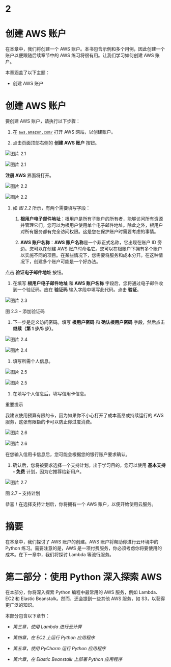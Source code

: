 # 2

# 创建 AWS 账户

在本章中，我们将创建一个 AWS 账户。本书包含示例和多个用例，因此创建一个账户以便跟随后续章节中的 AWS 练习将很有用。让我们学习如何创建 AWS 账户。

本章涵盖了以下主题：

+   创建 AWS 账户

# 创建 AWS 账户

要创建 AWS 账户，请执行以下步骤：

1.  在 [`aws.amazon.com/`](https://aws.amazon.com/) 打开 AWS 网站，以创建账户。

1.  点击页面顶部右侧的 **创建 AWS 账户** 按钮。

![图片 2.1](img/Figure_2.1_B19195.jpg)

![图片 2.1](img/Figure_2.1_B19195.jpg)

**注册 AWS** 界面将打开。

![图片 2.2](img/Figure_2.2_B19195.jpg)

![图片 2.2](img/Figure_2.2_B19195.jpg)

1.  如 *图 2.2* 所示，有两个需要填写字段：

    1.  **根用户电子邮件地址**：根用户是所有子账户的所有者，能够访问所有资源并管理它们。您可以为根用户使用单个电子邮件地址。除此之外，根用户对所有服务都有完全访问权限。这是您在保护账户时需要考虑的事情。

    1.  **AWS 账户名称**：**AWS 账户名称**是一个非正式名称，它出现在账户 ID 旁边。您可以在创建 AWS 账户时命名它。您可以在根账户下拥有多个账户以实施不同的项目。在某些情况下，您需要将服务和成本分开。在这种情况下，创建多个账户可能是一个好办法。

点击 **验证电子邮件地址** 按钮。

1.  在填写 **根用户电子邮件地址** 和 **AWS 账户名称** 字段后，您将通过电子邮件收到一个验证码。应在 **验证码** 输入字段中填写此代码。点击 **验证**。

![图片 2.3](img/Figure_2.3_B19195.jpg)

图 2.3 – 添加验证码

1.  下一步是定义访问密码。填写 **根用户密码** 和 **确认根用户密码** 字段，然后点击 **继续（第 1 步/5 步）**。

![图片 2.4](img/Figure_2.4_B19195.jpg)

![图片 2.4](img/Figure_2.4_B19195.jpg)

1.  填写所需个人信息。

![图片 2.5](img/Figure_2.5_B19195.jpg)

![图片 2.5](img/Figure_2.5_B19195.jpg)

1.  在填写个人信息后，填写信用卡信息。

重要提示

我建议使用预算有限的卡，因为如果你不小心打开了成本高昂或持续运行的 AWS 服务，这张有限额的卡可以防止你过度消费。

![图片 2.6](img/Figure_2.6_B19195.jpg)

![图片 2.6](img/Figure_2.6_B19195.jpg)

在您输入信用卡信息后，您可能会根据您的银行账户要求确认。

1.  确认后，您将被要求选择一个支持计划。出于学习目的，您可以使用 **基本支持 - 免费** 计划，因为它推荐给新用户。

![图片 2.7](img/Figure_2.7_B19195.jpg)

图 2.7 – 支持计划

恭喜！在选择支持计划后，你将拥有一个 AWS 账户，以便开始使用云服务。

# 摘要

在本章中，我们探讨了 AWS 账户的创建。AWS 账户将帮助你进行云环境中的 Python 练习。需要注意的是，AWS 是一项付费服务，你必须考虑你将要使用的成本。在下一章中，我们将探讨 Lambda 等流行服务。

# 第二部分：使用 Python 深入探索 AWS

在本部分，你将深入探索 Python 编程中最常用的 AWS 服务，例如 Lambda、EC2 和 Elastic Beanstalk。然而，还会提到一些其他 AWS 服务，如 S3，以获得更广泛的知识。

本部分包含以下章节：

+   *第三章*，*使用 Lambda 进行云计算*

+   *第四章*，*在 EC2 上运行 Python 应用程序*

+   *第五章*，*使用 PyCharm 运行 Python 应用程序*

+   *第六章*，*在 Elastic Beanstalk 上部署 Python 应用程序*
